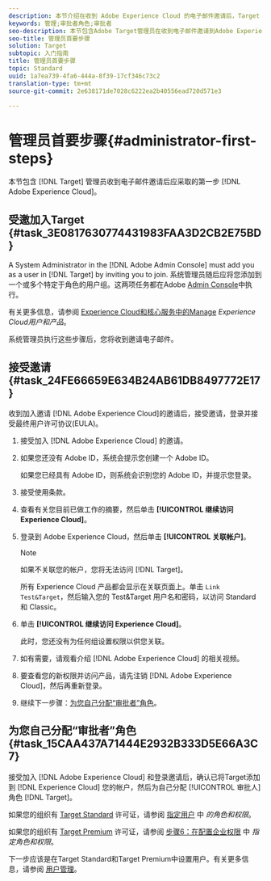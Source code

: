 ```yaml
---
description: 本节介绍在收到 Adobe Experience Cloud 的电子邮件邀请后，Target 管理员应该采取的首要步骤。
keywords: 管理;审批者角色;审批者
seo-description: 本节包含Adobe Target管理员在收到电子邮件邀请到Adobe Experience Cloud后应采取的第一步。
seo-title: 管理员首要步骤
solution: Target
subtopic: 入门指南
title: 管理员首要步骤
topic: Standard
uuid: 1a7ea739-4fa6-444a-8f39-17cf346c73c2
translation-type: tm+mt
source-git-commit: 2e638171de7028c6222ea2b40556ead720d571e3

---
```



# 管理员首要步骤{#administrator-first-steps}

本节包含 [!DNL Target] 管理员收到电子邮件邀请后应采取的第一步 [!DNL Adobe Experience Cloud]。

## 受邀加入Target {#task_3E0817630774431983FAA3D2CB2E75BD}

A System Administrator in the [!DNL Adobe Admin Console] must add you as a user in [!DNL Target] by inviting you to join. 系统管理员随后应将您添加到一个或多个特定于角色的用户组。这两项任务都在Adobe [Admin Console](https://adminconsole.adobe.com)中执行。

有关更多信息，请参阅 [Experience Cloud和核心服务中的Manage](https://docs.adobe.com/content/help/en/core-services/interface/manage-users-and-products/admin-getting-started.html) *Experience Cloud用户和产品*。

系统管理员执行这些步骤后，您将收到邀请电子邮件。

## 接受邀请 {#task_24FE66659E634B24AB61DB8497772E17}

收到加入邀请 [!DNL Adobe Experience Cloud]的邀请后，接受邀请，登录并接受最终用户许可协议(EULA)。

1. 接受加入 [!DNL Adobe Experience Cloud] 的邀请。
1. 如果您还没有 Adobe ID，系统会提示您创建一个 Adobe ID。

   如果您已经具有 Adobe ID，则系统会识别您的 Adobe ID，并提示您登录。
1. 接受使用条款。
1. 查看有关您目前已做工作的摘要，然后单击 **[!UICONTROL 继续访问 Experience Cloud]**。
1. 登录到 Adobe Experience Cloud，然后单击 **[!UICONTROL 关联帐户]**。

   >[!NOTE]
   >
   >如果不关联您的帐户，您将无法访问 [!DNL Target]。

   所有 Experience Cloud 产品都会显示在关联页面上。单击 `Link Test&Target`，然后输入您的 Test&amp;Target 用户名和密码，以访问 Standard 和 Classic。
1. 单击 **[!UICONTROL 继续访问 Experience Cloud]**。

   此时，您还没有为任何组设置权限以供您关联。
1. 如有需要，请观看介绍 [!DNL Adobe Experience Cloud] 的相关视频。
1. 要查看您的新权限并访问产品，请先注销 [!DNL Adobe Experience Cloud]，然后再重新登录。
1. 继续下一步骤：[为您自己分配“审批者”角色](../administrating-target/start-target.md#task_15CAA437A71444E2932B333D5E66A3C7)。

## 为您自己分配“审批者”角色 {#task_15CAA437A71444E2932B333D5E66A3C7}

接受加入 [!DNL Adobe Experience Cloud] 和登录邀请后，确认已将Target添加到 [!DNL Experience Cloud] 您的帐户，然后为自己分配 [!UICONTROL 审批人] 角色 [!DNL Target]。

如果您的组织有 [Target Standard](/help/c-intro/intro.md#section_ACD5EFF17AAB4E979CBEFA0145CCD905) 许可证，请参阅 [指定用户](/help/administrating-target/c-user-management/c-user-management/user-management.md#roles-permissions) 中 *的角色和权限*。

如果您的组织有 [Target Premium](/help/c-intro/intro.md#premium) 许可证，请参阅 [步骤6：在配置企业权限](/help/administrating-target/c-user-management/property-channel/properties-overview.md#section_8C425E43E5DD4111BBFC734A2B7ABC80) 中 *指定角色和权限*。

下一步应该是在Target Standard和Target Premium中设置用户。有关更多信息，请参阅 [用户管理](/help/administrating-target/c-user-management/user-management.md)。